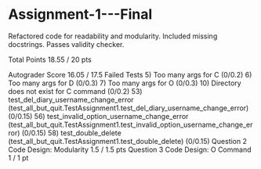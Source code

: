 # Assignment-1---Final
Refactored code for readability and modularity. Included missing docstrings. Passes validity checker.

Total Points
18.55 / 20 pts

Autograder Score
16.05 / 17.5
Failed Tests
5) Too many args for C (0/0.2)
6) Too many args for D (0/0.3)
7) Too many args for O (0/0.3)
10) Directory does not exist for C command (0/0.2)
53) test_del_diary_username_change_error (test_all_but_quit.TestAssignment1.test_del_diary_username_change_error) (0/0.15)
56) test_invalid_option_username_change_error (test_all_but_quit.TestAssignment1.test_invalid_option_username_change_error) (0/0.15)
58) test_double_delete (test_all_but_quit.TestAssignment1.test_double_delete) (0/0.15)
Question 2
Code Design: Modularity
1.5 / 1.5 pts
Question 3
Code Design: O Command
1 / 1 pt
